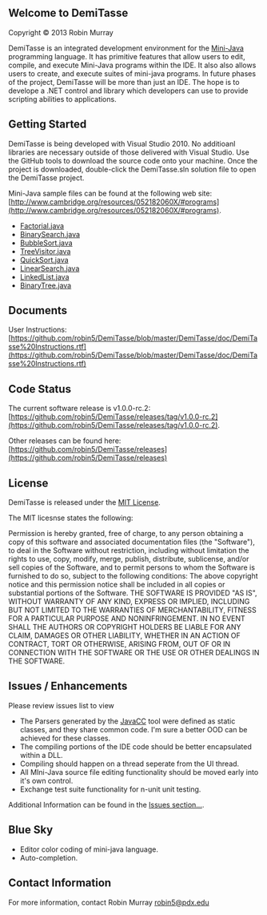## Welcome to DemiTasse
Copyright © 2013 Robin Murray

DemiTasse is an integrated development environment for 
the [Mini-Java](http://www.cambridge.org/us/features/052182060X/index.html) 
programming language.  It has primitive features that allow
users to edit, compile, and execute Mini-Java programs within the IDE.  It also
also allows users to create, and execute suites of mini-java programs.  In future phases
of the project, DemiTasse will be more than just an IDE.  The hope is to develope a .NET control
and library which developers can use to provide scripting abilities to applications.


## Getting Started

DemiTasse is being developed with Visual Studio 2010.  No additioanl libraries are necessary outside
of those delivered with Visual Studio.  Use the GitHub tools to download the source code onto
your machine.  Once the project is downloaded, double-click the DemiTasse.sln solution file to open 
the DemiTasse project.

Mini-Java sample files can be found at the following web site: [http://www.cambridge.org/resources/052182060X/#programs](http://www.cambridge.org/resources/052182060X/#programs).
* [Factorial.java](http://www.cambridge.org/resources/052182060X/MCIIJ2e/programs/Factorial.java)
* [BinarySearch.java](http://www.cambridge.org/resources/052182060X/MCIIJ2e/programs/BinarySearch.java)
* [BubbleSort.java](http://www.cambridge.org/resources/052182060X/MCIIJ2e/programs/BubbleSort.java)
* [TreeVisitor.java](http://www.cambridge.org/resources/052182060X/MCIIJ2e/programs/TreeVisitor.java)
* [QuickSort.java](http://www.cambridge.org/resources/052182060X/MCIIJ2e/programs/QuickSort.java)
* [LinearSearch.java](http://www.cambridge.org/resources/052182060X/MCIIJ2e/programs/LinearSearch.java)
* [LinkedList.java](http://www.cambridge.org/resources/052182060X/MCIIJ2e/programs/LinkedList.java)
* [BinaryTree.java](http://www.cambridge.org/resources/052182060X/MCIIJ2e/programs/BinaryTree.java)

## Documents

User Instructions: [https://github.com/robin5/DemiTasse/blob/master/DemiTasse/doc/DemiTasse%20Instructions.rtf](https://github.com/robin5/DemiTasse/blob/master/DemiTasse/doc/DemiTasse%20Instructions.rtf)

## Code Status

The current software release is v1.0.0-rc.2: [https://github.com/robin5/DemiTasse/releases/tag/v1.0.0-rc.2](https://github.com/robin5/DemiTasse/releases/tag/v1.0.0-rc.2).

Other releases can be found here: [https://github.com/robin5/DemiTasse/releases](https://github.com/robin5/DemiTasse/releases)

## License

DemiTasse is released under the [MIT License](http://www.opensource.org/licenses/MIT).  

The MIT licesnse states the following:

   Permission is hereby granted, free of charge, to any person obtaining a copy
   of this software and associated documentation files (the "Software"), to deal
   in the Software without restriction, including without limitation the rights
   to use, copy, modify, merge, publish, distribute, sublicense, and/or sell
   copies of the Software, and to permit persons to whom the Software is
   furnished to do so, subject to the following conditions:
   The above copyright notice and this permission notice shall be included in
   all copies or substantial portions of the Software.
   THE SOFTWARE IS PROVIDED "AS IS", WITHOUT WARRANTY OF ANY KIND, EXPRESS OR
   IMPLIED, INCLUDING BUT NOT LIMITED TO THE WARRANTIES OF MERCHANTABILITY,
   FITNESS FOR A PARTICULAR PURPOSE AND NONINFRINGEMENT. IN NO EVENT SHALL THE
   AUTHORS OR COPYRIGHT HOLDERS BE LIABLE FOR ANY CLAIM, DAMAGES OR OTHER
   LIABILITY, WHETHER IN AN ACTION OF CONTRACT, TORT OR OTHERWISE, ARISING FROM,
   OUT OF OR IN CONNECTION WITH THE SOFTWARE OR THE USE OR OTHER DEALINGS IN
   THE SOFTWARE.

## Issues / Enhancements

Please review issues list to view

* The Parsers generated by the [JavaCC](https://java.net/projects/javacc/) tool were defined as static classes, and they share common code.  I'm
sure a better OOD can be achieved for these classes.
* The compiling portions of the IDE code should be better encapsulated within a DLL. 
* Compiling should happen on a thread seperate from the UI thread.
* All MIni-Java source file editing functionality should be moved early into it's own control.
* Exchange test suite functionality for n-unit unit testing.

Additional Information can be found in the [Issues section...](https://github.com/robin5/DemiTasse/issues).

## Blue Sky

* Editor color coding of mini-java language.
* Auto-completion.

## Contact Information

For more information, contact Robin Murray [robin5@pdx.edu](email-to:robin5@pdx.edu)

